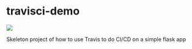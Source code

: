 # travisci-demo

![](https://travis-ci.com/paulozk/travisci-demo.svg?branch=master)

Skeleton project of how to use Travis to do CI/CD on a simple flask app
